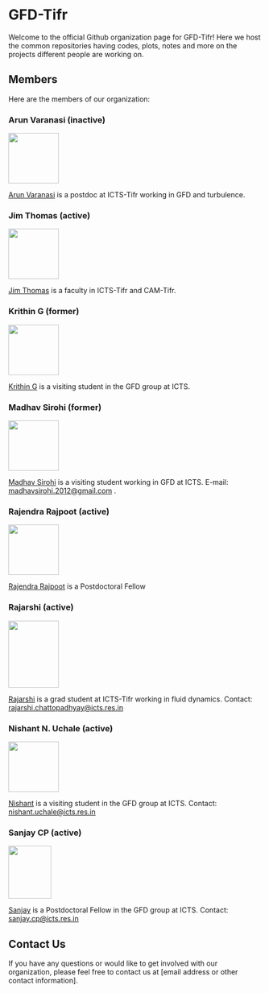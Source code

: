 
# GFD-Tifr 

Welcome to the official Github organization page for GFD-Tifr! Here we host the common repositories having codes, plots, notes and more on the projects different people are working on.

## Members

Here are the members of our organization:

### Arun Varanasi (inactive)

<img src="https://example.com/Arun Varanasi.png" width="100" height="100">

[Arun Varanasi](https://github.com/johndoe) is a postdoc at ICTS-Tifr working in GFD and turbulence.

### Jim Thomas (active)

<img src="https://example.com/Jim Thomas.png" width="100" height="100">

[Jim Thomas](https://github.com/janesmith) is a faculty in ICTS-Tifr and CAM-Tifr. 

### Krithin G (former)

<img src="https://icts.res.in/sites/default/files/styles/people_thumbnail/public/media/people/images/krithin.jpeg?itok=M5eZ3oFK&c=778762280094e19990fe7a991ad96d82" width="100" height="100">

[Krithin G](https://github.com/krithingowthaman) is a visiting student in the GFD group at ICTS.

### Madhav Sirohi (former)

<img src="https://icts.res.in/sites/default/files/media/people/images/1661003622598.jpg" width="100" height="100">

[Madhav Sirohi](https://github.com/Madhav-Madhav) is a visiting student working in GFD at ICTS. E-mail: madhavsirohi.2012@gmail.com .

### Rajendra Rajpoot (active)

<img src="https://example.com/sarahlee.png" width="100" height="100">

[Rajendra Rajpoot](https://github.com/sarahlee) is a Postdoctoral Fellow

### Rajarshi (active)

<img src="https://www.icts.res.in/sites/default/files/media/people/images/rajarshi-grid-img.jpg" width="100 " height="133.35">

[Rajarshi](https://github.com/Rajarshi-prime) is a grad student at ICTS-Tifr working in fluid dynamics.
Contact: rajarshi.chattopadhyay@icts.res.in

### Nishant N. Uchale (active)

<img src="https://github.com/nishantuchale/nishantuchale.github.io/blob/master/images/hp.JPG" width="100" height="100">

[Nishant](https://github.com/nishantuchale) is a visiting student in the GFD group at ICTS.
Contact: nishant.uchale@icts.res.in

### Sanjay CP (active)

<img src="https://www.icts.res.in/sites/default/files/media/people/images/Passport_size_Photograph_PH16D050.jpg" width="85" height="105">

[Sanjay](https://github.com/sanjaycp93) is a Postdoctoral Fellow in the GFD group at ICTS.
Contact: sanjay.cp@icts.res.in

## Contact Us

If you have any questions or would like to get involved with our organization, please feel free to contact us at [email address or other contact information].

